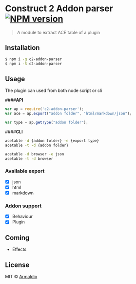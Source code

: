 # Construct 2 Addon parser [![NPM version][npm-image]][npm-url]
> A module to extract ACE table of a plugin

## Installation

```sh
$ npm i -g c2-addon-parser
$ npm i -S c2-addon-parser
```

## Usage

The plugin can used from both node script or cli

####**API**
```javascript
var ap = require('c2-addon-parser');
var ace = ap.export("addon folder", "html/markdown/json");

var type = ap.getType("addon folder");
```

####**CLI**
```sh
acetable -d {addon folder} -e {export type}
acetable -t -d {addon folder}

acetable -d browser -e json
acetable -t -d browser
```

### Available export 
- [x] json
- [x] html
- [x] markdown

### Addon support
- [x] Behaviour
- [x] Plugin

## Coming
* Effects

## License

MIT © [Armaldio](armaldio.xyz)


[npm-image]: https://badge.fury.io/js/c2-addon-parser.svg
[npm-url]: https://npmjs.org/package/c2-addon-parser
[travis-image]: https://travis-ci.org/armaldio/c2-addon-parser.svg?branch=master
[travis-url]: https://travis-ci.org/armaldio/c2-addon-parser
[daviddm-image]: https://david-dm.org/armaldio/c2-addon-parser.svg?theme=shields.io
[daviddm-url]: https://david-dm.org/armaldio/c2-addon-parser
